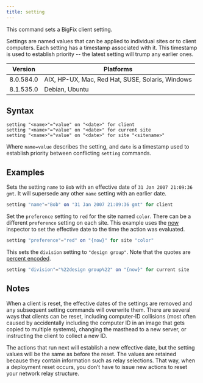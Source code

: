 ```yaml
---
title: setting
---
```


This command sets a BigFix client setting.

Settings are named values that can be applied to individual sites or to client
computers. Each setting has a timestamp associated with it. This timestamp is
used to establish priority -- the latest setting will trump any earlier ones.

Version | Platforms
--- | ---
8.0.584.0 | AIX, HP-UX, Mac, Red Hat, SUSE, Solaris, Windows
8.1.535.0 | Debian, Ubuntu

## Syntax

    setting "<name>"="value" on "<date>" for client
    setting "<name>"="value" on "<date>" for current site
    setting "<name>"="value" on "<date>" for site "<sitename>"

Where `name=value` describes the setting, and `date` is a timestamp used to
establish priority between conflicting `setting` commands.

## Examples

Sets the setting `name` to `Bob` with an effective date of `31 Jan 2007
21:09:36 gmt`. It will supersede any other `name` setting with an earlier date.

```actionscript
setting "name"="Bob" on "31 Jan 2007 21:09:36 gmt" for client
```

Set the `preference` setting to `red` for the site named `color`. There can be a
different `preference` setting on each site. This example uses the
[now](/relevance/reference/time.html#now-time) inspector to set the effective
date to the time the action was evaluated.

```actionscript
setting "preference"="red" on "{now}" for site "color"
```

This sets the `division` setting to `"design group"`. Note that the quotes are
[percent encoded](https://en.wikipedia.org/wiki/Percent-encoding).

```actionscript
setting "division"="%22design group%22" on "{now}" for current site 
```

## Notes

When a client is reset, the effective dates of the settings are removed and any
subsequent setting commands will overwrite them. There are several ways that
clients can be reset, including computer-ID collisions (most often caused by
accidentally including the computer ID in an image that gets copied to multiple
systems), changing the masthead to a new server, or instructing the client to
collect a new ID.

The actions that run next will establish a new effective date, but the setting
values will be the same as before the reset. The values are retained because
they contain information such as relay selections. That way, when a deployment
reset occurs, you don’t have to issue new actions to reset your network relay
structure.
